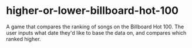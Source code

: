 # higher-or-lower-billboard-hot-100
A game that compares the ranking of songs on the Billboard Hot 100. The user inputs what date they'd like to base the data on, and compares which ranked higher.
